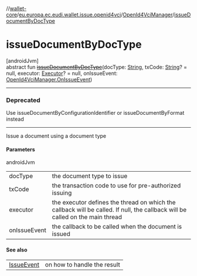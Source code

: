 //[wallet-core](../../../index.md)/[eu.europa.ec.eudi.wallet.issue.openid4vci](../index.md)/[OpenId4VciManager](index.md)/[issueDocumentByDocType](issue-document-by-doc-type.md)

# issueDocumentByDocType

[androidJvm]\
abstract fun [~~issueDocumentByDocType~~](issue-document-by-doc-type.md)(docType: [String](https://kotlinlang.org/api/latest/jvm/stdlib/kotlin/-string/index.html), txCode: [String](https://kotlinlang.org/api/latest/jvm/stdlib/kotlin/-string/index.html)? = null, executor: [Executor](https://developer.android.com/reference/kotlin/java/util/concurrent/Executor.html)? = null, onIssueEvent: [OpenId4VciManager.OnIssueEvent](-on-issue-event/index.md))

---

### Deprecated

Use issueDocumentByConfigurationIdentifier or issueDocumentByFormat instead

---

Issue a document using a document type

#### Parameters

androidJvm

| | |
|---|---|
| docType | the document type to issue |
| txCode | the transaction code to use for pre-authorized issuing |
| executor | the executor defines the thread on which the callback will be called. If null, the callback will be called on the main thread |
| onIssueEvent | the callback to be called when the document is issued |

#### See also

| | |
|---|---|
| [IssueEvent](../-issue-event/index.md) | on how to handle the result |
